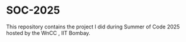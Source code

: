 # SOC-2025
This repository contains the project I did during Summer of Code 2025 hosted by the WnCC , IIT Bombay.
